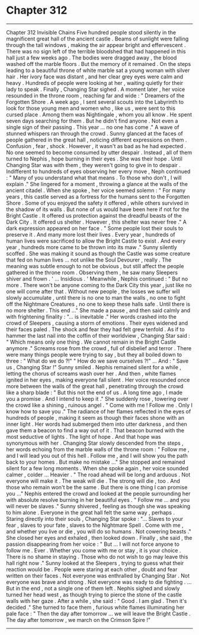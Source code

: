 
# Chapter 312


---

Chapter 312 lnvisible Chains
Five hundred people stood silently in the magnificent great hall of the ancient castle . Beams of sunlight were falling through the tall windows , making the air appear bright and effervescent .
There was no sign left of the terrible bloodshed that had happened in this hall just a few weeks ago . The bodies were dragged away , the blood washed off the marble floors .
But the memory of it remained .
On the steps leading to a beautiful throne of white marble sat a young woman with silver hair . Her ivory face was distant , and her clear grey eyes were calm and heavy . Hundreds of people were looking at her , waiting quietly for their lady to speak .
Finally , Changing Star sighed . A moment later , her voice resounded in the throne room , reaching far and wide :
" Dreamers of the Forgotten Shore . A week ago , I sent several scouts into the Labyrinth to look for those young men and women who , like us , were sent to this cursed place . Among them was Nightingale , whom you all know . He spent seven days searching for them . But he didn't find anyone . Not even a single sign of their passing . This year … no one has come ."
A wave of stunned whispers ran through the crowd . Sunny glanced at the faces of people gathered in the great hall , noticing different expressions on them . Confusion , fear , shock . However , it wasn't as bad as he had expected . No one seemed to become consumed by utter despair .
Instead , all of them turned to Nephis , hope burning in their eyes .
She was their hope . Until Changing Star was with them , they weren't going to give in to despair .
Indifferent to hundreds of eyes observing her every move , Neph continued :
" Many of you understand what that means . To those who don't , I will explain ."
She lingered for a moment , throwing a glance at the walls of the ancient citadel . When she spoke , her voice seemed solemn :
" For many years , this castle served as a fortress for the humans sent to the Forgotten Shore . Some of you enjoyed the safety it offered , while others survived in the shadow of its walls . But none of us would have been here if not for the Bright Castle . It offered us protection against the dreadful beasts of the Dark City . It offered us shelter . However , this shelter was never free ."
A dark expression appeared on her face .
" Some people lost their souls to preserve it . And many more lost their lives . Every year , hundreds of human lives were sacrificed to allow the Bright Castle to exist . And every year , hundreds more came to be thrown into its maw ."
Sunny silently scoffed . She was making it sound as though the Castle was some creature that fed on human lives … not unlike the Soul Devourer , really . The meaning was subtle enough to not be obvious , but still affect the people gathered in the throne room . Observing them , he saw many Sleepers shiver and frown .
' ... Insidious . '
Meanwhile , Nephis continued :
" But no more . There won't be anyone coming to the Dark City this year , just like no one will come after that . Without new people , the losses we suffer will slowly accumulate , until there is no one to man the walls , no one to fight off the Nightmare Creatures , no one to keep these halls safe . Until there is no more shelter . This end …"
She made a pause , and then said calmly and with frightening finality :
"... is inevitable ."
Her words crashed into the crowd of Sleepers , causing a storm of emotions . Their eyes widened and their faces paled . The shock and fear they had felt grew tenfold .
As if to hammer the last nail into the coffin of their worldview , Changing Star said :
" Which means only one thing . We cannot remain in the Bright Castle anymore ."
Screams rose from the crowd , full of disbelief and terror . There were many things people were trying to say , but they all boiled down to three :
" What do we do ?!"
" How do we save ourselves ?!"
… And :
" Save us , Changing Star !"
Sunny smiled .
Nephis remained silent for a while , letting the chorus of screams wash over her . And then , white flames ignited in her eyes , making everyone fall silent . Her voice resounded once more between the walls of the great hall , penetrating through the crowd like a sharp blade :
" But this not the end of us . A long time ago , I made you a promise . And I intend to keep it ."
She suddenly rose , towering over the crowd like a shining , ruinous angel .
" Come with me ! Follow me . Only I know how to save you ."
The radiance of her flames reflected in the eyes of hundreds of people , making it seem as though their faces shone with an inner light . Her words had submerged them into utter darkness , and then gave them a beacon to find a way out of it .
That beacon burned with the most seductive of lights .
The light of hope .
And that hope was synonymous with her .
Changing Star slowly descended from the steps , her words echoing from the marble walls of the throne room :
" Follow me , and I will lead you out of this hell . Follow me , and I will show you the path back to your homes . But make no mistake …"
She stopped and remained silent for a few long moments . When she spoke again , her voice sounded calmer , colder …
Heavier .
" The road ahead will be long and arduous . Not everyone will make it . The weak will die . The strong will die , too . And those who remain won't be the same . But there is one thing I can promise you …"
Nephis entered the crowd and looked at the people surrounding her with absolute resolve burning in her beautiful eyes .
" Follow me … and you will never be slaves ."
Sunny shivered , feeling as though she was speaking to him alone . Everyone in the great hall felt the same way , perhaps .
Staring directly into their souls , Changing Star spoke :
"... Slaves to your fear , slaves to your fate , slaves to the Nightmare Spell . Come with me , and whether you live or die , you will do so humans . Not cowering beasts ."
She closed her eyes and exhaled , then looked down . Finally , she said , the passion disappearing from her voice :
" But … I will not force anyone to follow me . Ever . Whether you come with me or stay , it is your choice . There is no shame in staying . Those who do not wish to go may leave this hall right now ."
Sunny looked at the Sleepers , trying to guess what their reaction would be . People were staring at each other , doubt and fear written on their faces .
Not everyone was enthralled by Changing Star . Not everyone was brave and strong . Not everyone was ready to die fighting .
… But in the end , not a single one of them left .
Nephis sighed and slowly turned her head west , as though trying to pierce the stone of the castle walls with her gaze . After a while , she said :
" Good . I am glad . Then it's decided ."
She turned to face them , furious white flames illuminating her pale face :
" Then the day after tomorrow … we will leave the Bright Castle . The day after tomorrow , we march on the Crimson Spire !"

---

